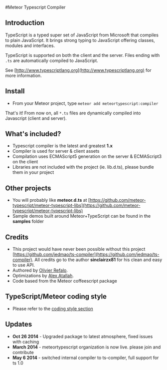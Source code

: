 #Meteor Typescript Compiler

## Introduction

TypeScript is a typed super set of JavaScript from Microsoft that compiles to plain JavaScript. It brings strong typing to JavaScript offering classes, modules and interfaces.

TypeScript is supported on both the client and the server. Files ending with `.ts` are automatically compiled to JavaScript.

See [http://www.typescriptlang.org](http://www.typescriptlang.org) for more information.

## Install

* From your Meteor project, type `meteor add meteortypescript:compiler`

That's it! From now on, all `*.ts` files are dynamically compiled into Javascript (client and server).

## What's included?

* Typescript compiler is the latest and greatest **1.x**
* Compiler is used for server & client assets
* Compilation uses ECMAScript5 generation on the server & ECMAScript3 on the client
* Libraries are not included with the project (ie. lib.d.ts), please bundle them in your project

## Other projects

* You will probably like **meteor.d.ts** at [https://github.com/meteor-typescript/meteor-typescript-libs](https://github.com/meteor-typescript/meteor-typescript-libs)
* Sample demos built around Meteor+TypeScript can be found in the **samples** folder

## Credits

* This project would have never been possible without this project [https://github.com/jedmao/ts-compiler](https://github.com/jedmao/ts-compiler). All credits go to the author **sinclairzx81** for his clean and easy to use API.
* Authored by [Olivier Refalo](https://github.com/orefalo).
* Optimizations by [Alex Atallah](https://github.com/alexanderatallah).
* Code based from the Meteor coffeescript package

## TypeScript/Meteor coding style

* Please refer to the [coding style section](https://github.com/meteor-typescript/meteor-typescript-libs#usage-collections)

## Updates

* **Oct 26 2014** - Upgraded package to latest atmosphere, fixed issues with caching
* **March 2014** - meteortypescript organization is now live. please join and contribute
* **May 6 2014** - switched internal compiler to ts-compiler, full support for ts 1.0

